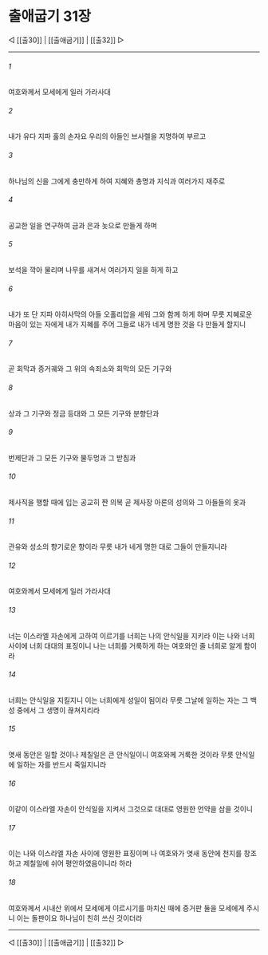 # 출애굽기 31장

◁ [[출30]] | [[출애굽기]] | [[출32]] ▷
***

###### 1
여호와께서 모세에게 일러 가라사대

###### 2
내가 유다 지파 훌의 손자요 우리의 아들인 브사렐을 지명하여 부르고

###### 3
하나님의 신을 그에게 충만하게 하여 지혜와 총명과 지식과 여러가지 재주로

###### 4
공교한 일을 연구하여 금과 은과 놋으로 만들게 하며

###### 5
보석을 깍아 물리며 나무를 새겨서 여러가지 일을 하게 하고

###### 6
내가 또 단 지파 아히사막의 아들 오홀리압을 세워 그와 함께 하게 하며 무릇 지혜로운 마음이 있는 자에게 내가 지혜를 주어 그들로 내가 네게 명한 것을 다 만들게 할지니

###### 7
곧 회막과 증거궤와 그 위의 속죄소와 회막의 모든 기구와

###### 8
상과 그 기구와 정금 등대와 그 모든 기구와 분향단과

###### 9
번제단과 그 모든 기구와 물두멍과 그 받침과

###### 10
제사직을 행할 때에 입는 공교히 짠 의복 곧 제사장 아론의 성의와 그 아들들의 옷과

###### 11
관유와 성소의 향기로운 향이라 무릇 내가 네게 명한 대로 그들이 만들지니라

###### 12
여호와께서 모세에게 일러 가라사대

###### 13
너는 이스라엘 자손에게 고하여 이르기를 너희는 나의 안식일을 지키라 이는 나와 너희 사이에 너희 대대의 표징이니 나는 너희를 거룩하게 하는 여호와인 줄 너희로 알게 함이라

###### 14
너희는 안식일을 지킬지니 이는 너희에게 성일이 됨이라 무릇 그날에 일하는 자는 그 백성 중에서 그 생명이 끊쳐지리라

###### 15
엿새 동안은 일할 것이나 제칠일은 큰 안식일이니 여호와께 거룩한 것이라 무릇 안식일에 일하는 자를 반드시 죽일지니라

###### 16
이같이 이스라엘 자손이 안식일을 지켜서 그것으로 대대로 영원한 언약을 삼을 것이니

###### 17
이는 나와 이스라엘 자손 사이에 영원한 표징이며 나 여호와가 엿새 동안에 천지를 창조하고 제칠일에 쉬어 평안하였음이니라 하라

###### 18
여호와께서 시내산 위에서 모세에게 이르시기를 마치신 때에 증거판 둘을 모세에게 주시니 이는 돌판이요 하나님이 친히 쓰신 것이더라

***
◁ [[출30]] | [[출애굽기]] | [[출32]] ▷